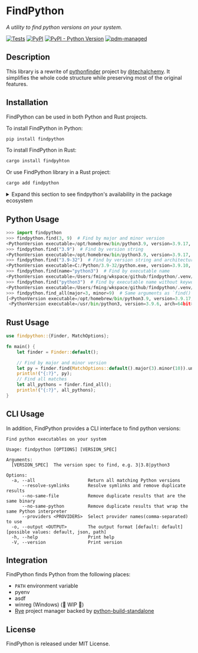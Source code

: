 # FindPython

_A utility to find python versions on your system._

[![Tests](https://github.com/frostming/findpython/actions/workflows/ci.yml/badge.svg)](https://github.com/frostming/findpython/actions/workflows/ci.yml)
[![PyPI](https://img.shields.io/pypi/v/findpython?logo=python&logoColor=%23cccccc&style=flat-square)](https://pypi.org/project/findpython)
[![PyPI - Python Version](https://img.shields.io/pypi/pyversions/findpython?logo=python&logoColor=%23cccccc&style=flat-square)](https://pypi.org/project/findpython)
[![pdm-managed](https://img.shields.io/badge/pdm-managed-blueviolet?style=flat-square)](https://github.com/frostming/findpython)

## Description

This library is a rewrite of [pythonfinder] project by [@techalchemy][techalchemy].
It simplifies the whole code structure while preserving most of the original features.

[pythonfinder]: https://github.com/sarugaku/pythonfinder
[techalchemy]: https://github.com/techalchemy

## Installation

FindPython can be used in both Python and Rust projects.

To install FindPython in Python:

```bash
pip install findpython
```

To install FindPython in Rust:

```bash
cargo install findpyhton
```

Or use FindPython library in a Rust project:

```bash
cargo add findpython
```

<details>
<summary>Expand this section to see findpython's availability in the package ecosystem</summary>

<a href="https://repology.org/project/python:findpython/versions">
    <img src="https://repology.org/badge/vertical-allrepos/python:findpython.svg?header=python%3Afindpython" alt="Packaging status">
</a>
</details>

## Python Usage

```python
>>> import findpython
>>> findpython.find(3, 9)  # Find by major and minor version
<PythonVersion executable=/opt/homebrew/bin/python3.9, version=3.9.17, arch=64bit>
>>> findpython.find("3.9")  # Find by version string
<PythonVersion executable=/opt/homebrew/bin/python3.9, version=3.9.17, arch=64bit>
>>> findpython.find("3.9-32")  # Find by version string and architecture
<PythonVersion executable=C:/Python/3.9-32/python.exe, version=3.9.10, arch=32bit>
>>> findpython.find(name="python3")  # Find by executable name
<PythonVersion executable=/Users/fming/wkspace/github/findpython/.venv/bin/python3, version=3.11.4, arch=64bit>
>>> findpython.find("python3")  # Find by executable name without keyword argument, same as above
<PythonVersion executable=/Users/fming/wkspace/github/findpython/.venv/bin/python3, version=3.11.4, arch=64bit>
>>> findpython.find_all(major=3, minor=9)  # Same arguments as `find()`, but return all matches
[<PythonVersion executable=/opt/homebrew/bin/python3.9, version=3.9.17, arch=64bit>,
 <PythonVersion executable=/usr/bin/python3, version=3.9.6, arch=64bit>]
```

## Rust Usage

```rust
use findpython::{Finder, MatchOptions};

fn main() {
    let finder = Finder::default();

    // Find by major and minor version
    let py = finder.find(MatchOptions::default().major(3).minor(10)).unwrap();
    println!("{:?}", py);
    // Find all matches
    let all_pythons = finder.find_all();
    println!("{:?}", all_pythons);
}
```

## CLI Usage

In addition, FindPython provides a CLI interface to find python versions:

```
Find python executables on your system

Usage: findpython [OPTIONS] [VERSION_SPEC]

Arguments:
  [VERSION_SPEC]  The version spec to find, e.g. 3|3.8|python3

Options:
  -a, --all                    Return all matching Python versions
      --resolve-symlinks       Resolve symlinks and remove duplicate results
      --no-same-file           Remove duplicate results that are the same binary
      --no-same-python         Remove duplicate results that wrap the same Python interpreter
      --providers <PROVIDERS>  Select provider names(comma-separated) to use
  -o, --output <OUTPUT>        The output format [default: default] [possible values: default, json, path]
  -h, --help                   Print help
  -V, --version                Print version
```

## Integration

FindPython finds Python from the following places:

-   `PATH` environment variable
-   pyenv
-   asdf
-   winreg (Windows) (🚧 WIP 🚧)
-   [Rye] project manager backed by [python-build-standalone]

[rye]: https://rye-up.com
[python-build-standalone]: https://github.com/indygreg/python-build-standalone

## License

FindPython is released under MIT License.
